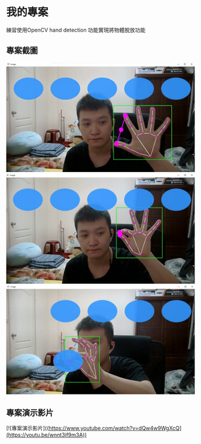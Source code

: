# 我的專案

練習使用OpenCV hand detection 功能實現將物體脫放功能

## 專案截圖

![專案截圖1](./images/1.jpg)
![專案截圖2](./images/2.jpg)
![專案截圖3](./images/3.jpg)

## 專案演示影片

[![專案演示影片]((https://www.youtube.com/watch?v=dQw4w9WgXcQ](https://youtu.be/wnnt3if9m3A))
